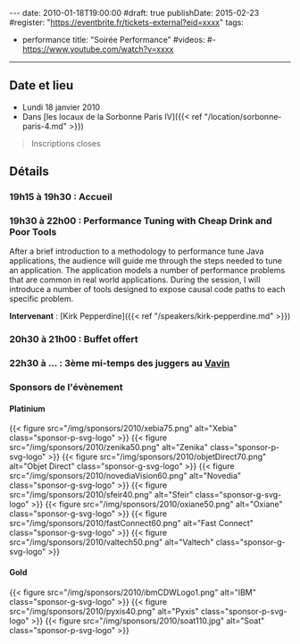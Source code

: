 --- date: 2010-01-18T19:00:00
#draft: true
publishDate: 2015-02-23
#register: "https://eventbrite.fr/tickets-external?eid=xxxx"
tags:
- performance
title: "Soirée Performance"
#videos:
#- https://www.youtube.com/watch?v=xxxx
---


## Date et lieu

* Lundi 18 janvier 2010
* Dans [les locaux de la Sorbonne Paris IV]({{< ref "/location/sorbonne-paris-4.md" >}})

> Inscriptions closes

## Détails

### 19h15 à 19h30 : Accueil

### 19h30 à 22h00 : Performance Tuning with Cheap Drink and Poor Tools

After a brief introduction to a methodology to performance tune Java applications, the audience will guide me through the steps needed to tune an application. The application models a number of performance problems that are common in real world applications. During the session, I will introduce a number of tools designed to expose causal code paths to each specific problem.

**Intervenant** : [Kirk Pepperdine]({{< ref "/speakers/kirk-pepperdine.md" >}}) 

### 20h30 à 21h00 : Buffet offert

### 22h30 à  ... : 3ème mi-temps des juggers au [Vavin](https://www.google.com/maps/dir//48.84398,2.330533/@48.8439685,2.2603067,12z)

### Sponsors de l'évènement

#### Platinium

{{< figure src="/img/sponsors/2010/xebia75.png" alt="Xebia" class="sponsor-p-svg-logo" >}}
{{< figure src="/img/sponsors/2010/zenika50.png" alt="Zenika" class="sponsor-p-svg-logo" >}}
{{< figure src="/img/sponsors/2010/objetDirect70.png" alt="Objet Direct" class="sponsor-g-svg-logo" >}}
{{< figure src="/img/sponsors/2010/novediaVision60.png" alt="Novedia" class="sponsor-g-svg-logo" >}}
{{< figure src="/img/sponsors/2010/sfeir40.png" alt="Sfeir" class="sponsor-g-svg-logo" >}}
{{< figure src="/img/sponsors/2010/oxiane50.png" alt="Oxiane" class="sponsor-g-svg-logo" >}}
{{< figure src="/img/sponsors/2010/fastConnect60.png" alt="Fast Connect" class="sponsor-g-svg-logo" >}}
{{< figure src="/img/sponsors/2010/valtech50.png" alt="Valtech" class="sponsor-g-svg-logo" >}}

#### Gold

{{< figure src="/img/sponsors/2010/ibmCDWLogo1.png" alt="IBM" class="sponsor-g-svg-logo" >}}
{{< figure src="/img/sponsors/2010/pyxis40.png" alt="Pyxis" class="sponsor-p-svg-logo" >}}
{{< figure src="/img/sponsors/2010/soat110.jpg" alt="Soat" class="sponsor-p-svg-logo" >}}
